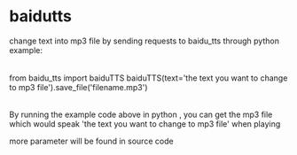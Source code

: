 # baidutts
change text into mp3 file by sending requests to baidu_tts through python
example:
######

from baidu_tts import baiduTTS
baiduTTS(text='the text you want to change to mp3 file').save_file('filename.mp3')

######


By running the example code above in python , you can get the mp3 file which would speak 'the text you want to change to mp3 file' 
when playing

more parameter will be found in source code
